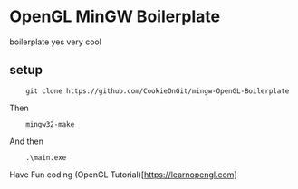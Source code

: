 # OpenGL MinGW Boilerplate
boilerplate yes very cool

## setup 

```
    git clone https://github.com/CookieOnGit/mingw-OpenGL-Boilerplate
```
Then 
```
    mingw32-make
```
And then 
```
    .\main.exe
```
Have Fun coding
(OpenGL Tutorial)[https://learnopengl.com]
